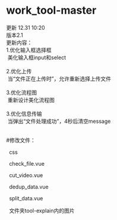 # work_tool-master
更新 12.31 10:20<br>
版本2.1<br>
更新内容：<br>
  1.优化输入框选择框<br>
  &nbsp;美化输入框input和select<br>
        <br>
  2.优化上传<br>
  &nbsp;当“文件正在上传时”，允许重新选择上传文件<br>
  <br>
  3.优化流程图<br>
  &nbsp;重新设计美化流程图<br>
  <br>
  3.优化信息传输<br>
  &nbsp;当弹出“文件处理成功”，4秒后清空message<br>
  <br>
  
#修改文件：<br>
<p>&nbsp; css<br>
<p>&nbsp; check_file.vue<br>
<p>&nbsp; cut_video.vue<br>
<p>&nbsp; dedup_data.vue<br>
<p>&nbsp; split_data.vue<br>
<p>&nbsp; 文件夹tool-explain内的图片<br>

